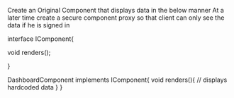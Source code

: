 Create an Original Component that displays data in the below manner
At a later time create a secure component proxy so that client can only see the data if he is signed in

interface IComponent{

void renders();

}

DashboardComponent implements IComponent{
void renders(){
// displays hardcoded data
}
}





